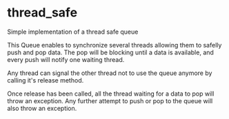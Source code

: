 # thread_safe
Simple implementation of a thread safe queue

This Queue enables to synchronize several threads allowing them to safelly push and pop data.
The pop will be blocking until a data is available, and every push will notify one waiting thread.

Any thread can signal the other thread not to use the queue anymore by calling it's release method.

Once release has been called, all the thread waiting for a data to pop will throw an exception. 
Any further attempt to push or pop to the queue will also throw an exception.
